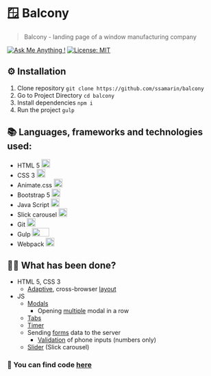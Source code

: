 # 🪟 Balcony

> Balcony - landing page of a window manufacturing company

[![Ask Me Anything !](https://img.shields.io/badge/Ask%20me-anything-1abc9c.svg)](https://t.me/ssamar1n) [![License: MIT](https://img.shields.io/badge/License-MIT-yellow.svg)](https://opensource.org/licenses/MIT)


## ⚙️ Installation

1. Clone repository `git clone https://github.com/ssamarin/balcony`
2. Go to Project Directory `cd balcony`
3. Install dependencies `npm i`
4. Run the project `gulp`

## 📚 Languages, frameworks and technologies used:

- HTML 5 <img src="https://i.imgur.com/qO0PGIL.png" width="20" height="20">
- CSS 3 <img src="https://i.imgur.com/5hSV08Q.png" width="20" height="20">
- Animate.css <img src="https://i.imgur.com/NyQEtYp.png" width="20" height="20">
- Bootstrap 5 <img src="https://i.imgur.com/HUE1oeN.jpg" width="20" height="20">
- Java Script <img src="https://i.imgur.com/STb3G3u.png" width="20" height="20">
- Slick carousel <img src="https://i.imgur.com/HQKBXyj.png" width="20" height="20">
- Git  <img src="https://i.imgur.com/UXAVdJg.png" width="20" height="20">
- Gulp <img src="https://i.imgur.com/O8oAo69.png" width="40" height="20">
- Webpack <img src="https://i.imgur.com/5vtemvH.png" width="20" height="20">

## 👨‍💻 What has been done?

+ HTML 5, CSS 3
    + [Adaptive](https://github.com/ssamarin/balcony/blob/master/src/assets/css/style.css), cross-browser [layout](https://github.com/ssamarin/balcony/blob/master/src/index.html)
+ JS
    + [Modals](https://github.com/ssamarin/balcony/blob/master/src/js/modules/modals.js)
        + Opening [multiple](https://github.com/ssamarin/balcony/blob/master/src/js/modules/changeModalState.js) modal in a row
    + [Tabs](https://github.com/ssamarin/balcony/blob/master/src/js/modules/tabs.js)
    + [Timer](https://github.com/ssamarin/balcony/blob/master/src/js/modules/timer.js)
    + Sending [forms](https://github.com/ssamarin/balcony/blob/master/src/js/modules/forms.js) data to the server
        + [Validation](https://github.com/ssamarin/balcony/blob/master/src/js/modules/checkNumInputs.js) of phone inputs (numbers only)
    + [Slider](https://github.com/ssamarin/balcony/blob/master/src/js/slider.js) (Slick carousel)

### 👋 You can find code [here](https://github.com/ssamarin/balcony)
